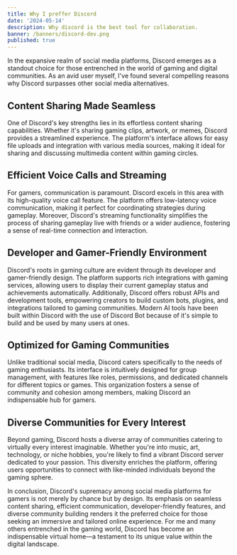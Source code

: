 ```yaml
---
title: Why I preffer Discord
date: '2024-05-14'
description: Why discord is the best tool for collaboration.
banner: /banners/discord-dev.png
published: true
---
```


<script>
    import Heading from '$lib/components/ui/blog/heading.svelte';
</script>

In the expansive realm of social media platforms, Discord emerges as a standout choice for those entrenched in the world of gaming and digital communities. As an avid user myself, I've found several compelling reasons why Discord surpasses other social media alternatives.

## Content Sharing Made Seamless

One of Discord's key strengths lies in its effortless content sharing capabilities. Whether it's sharing gaming clips, artwork, or memes, Discord provides a streamlined experience. The platform's interface allows for easy file uploads and integration with various media sources, making it ideal for sharing and discussing multimedia content within gaming circles.

## Efficient Voice Calls and Streaming

For gamers, communication is paramount. Discord excels in this area with its high-quality voice call feature. The platform offers low-latency voice communication, making it perfect for coordinating strategies during gameplay. Moreover, Discord's streaming functionality simplifies the process of sharing gameplay live with friends or a wider audience, fostering a sense of real-time connection and interaction.

## Developer and Gamer-Friendly Environment

Discord's roots in gaming culture are evident through its developer and gamer-friendly design. The platform supports rich integrations with gaming services, allowing users to display their current gameplay status and achievements automatically. Additionally, Discord offers robust APIs and development tools, empowering creators to build custom bots, plugins, and integrations tailored to gaming communities. Modern AI tools have been built within Discord with the use of Discord Bot because of it's simple to build and be used by many users at ones.

## Optimized for Gaming Communities

Unlike traditional social media, Discord caters specifically to the needs of gaming enthusiasts. Its interface is intuitively designed for group management, with features like roles, permissions, and dedicated channels for different topics or games. This organization fosters a sense of community and cohesion among members, making Discord an indispensable hub for gamers.

## Diverse Communities for Every Interest

Beyond gaming, Discord hosts a diverse array of communities catering to virtually every interest imaginable. Whether you're into music, art, technology, or niche hobbies, you're likely to find a vibrant Discord server dedicated to your passion. This diversity enriches the platform, offering users opportunities to connect with like-minded individuals beyond the gaming sphere.

In conclusion, Discord's supremacy among social media platforms for gamers is not merely by chance but by design. Its emphasis on seamless content sharing, efficient communication, developer-friendly features, and diverse community building renders it the preferred choice for those seeking an immersive and tailored online experience. For me and many others entrenched in the gaming world, Discord has become an indispensable virtual home—a testament to its unique value within the digital landscape.
